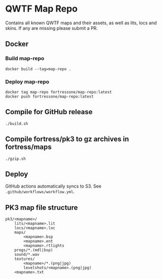 # QWTF Map Repo

Contains all known QWTF maps and their assets, as well as lits, locs and skins. If any are missing please submit a PR.


## Docker

### Build map-repo

```
docker build --tag=map-repo .
```


### Deploy map-repo

```
docker tag map-repo fortressone/map-repo:latest
docker push fortressone/map-repo:latest
```


## Compile for GitHub release

```
./build.sh
```


## Compile fortress/pk3 to gz archives in fortress/maps

```
./gzip.sh
```


## Deploy

GitHub actions automatically syncs to S3. See `.github/workflows/workflow.yml`.


## PK3 map file structure

```
pk3/<mapname>/
	lits/<mapname>.lit
	locs/<mapname>.loc
	maps/
		<mapname>.bsp
		<mapname>.ent
		<mapname>.rtlights
	progs/*.(mdl|bsp)
	sound/*.wav
	textures/
		<mapname>/*.(png|jpg)
		levelshots/<mapname>.(png|jpg)
    <mapname>.txt
```
